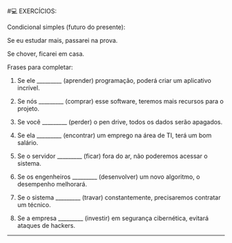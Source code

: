 #:computer: EXERCÍCIOS:

Condicional simples (futuro do presente):

Se eu estudar mais, passarei na prova.

Se chover, ficarei em casa.

Frases para completar:

1. Se ele _________ (aprender) programação, poderá criar um aplicativo incrível.

2. Se nós _________ (comprar) esse software, teremos mais recursos para o projeto.

3. Se você _________ (perder) o pen drive, todos os dados serão apagados.

4. Se ela _________ (encontrar) um emprego na área de TI, terá um bom salário.

5. Se o servidor _________ (ficar) fora do ar, não poderemos acessar o sistema.

6. Se os engenheiros _________ (desenvolver) um novo algoritmo, o desempenho melhorará.

7. Se o sistema _________ (travar) constantemente, precisaremos contratar um técnico.

8. Se a empresa _________ (investir) em segurança cibernética, evitará ataques de hackers.


---
